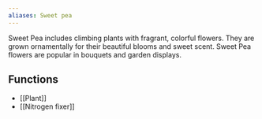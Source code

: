 ```yaml
---
aliases: Sweet pea
---
```

Sweet Pea includes climbing plants with fragrant, colorful flowers. They are grown ornamentally for their beautiful blooms and sweet scent. Sweet Pea flowers are popular in bouquets and garden displays.
## Functions
- [[Plant]]
- [[Nitrogen fixer]]
